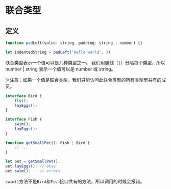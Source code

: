 # 联合类型

## 定义 <!--{docsify-ignore-all}-->

```js
function padLeft(value: string, padding: string | number) {}

let indentedString = padLeft('Hello world', 3)
```

联合类型表示一个值可以是几种类型之一。 我们用竖线（`|`）分隔每个类型，所以 number | string 表示一个值可以是 number 或 string。

!>注意：如果一个值是联合类型，我们只能访问此联合类型的所有类型里共有的成员。

```js
interface Bird {
    fly();
    layEggs();
}

interface Fish {
    swim();
    layEggs();
}

function getSmallPet(): Fish | Bird {
    // ...
}

let pet = getSmallPet();
pet.layEggs(); // okay
pet.swim();    // errors
```

`swim()`方法不是`Bird`和`Fish`接口共有的方法，所以调用的时候会报错。
